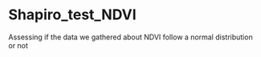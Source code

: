 # Shapiro_test_NDVI
Assessing if the data we gathered about NDVI follow a normal distribution or not
